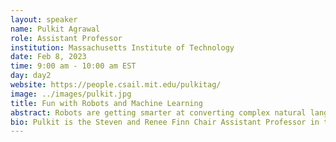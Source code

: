 ```yaml
---
layout: speaker
name: Pulkit Agrawal
role: Assistant Professor
institution: Massachusetts Institute of Technology
date: Feb 8, 2023
time: 9:00 am - 10:00 am EST
day: day2
website: https://people.csail.mit.edu/pulkitag/
image: ../images/pulkit.jpg
title: Fun with Robots and Machine Learning
abstract: Robots are getting smarter at converting complex natural language commands describing household tasks into step-wise instructions. Yet, they fail to actually perform such tasks! A prominent explanation for these failures is the fragility and inability of the low-level skills (e.g., locomotion, grasping, pushing, object re-orientation, etc.) to generalize to unseen scenarios. In this talk, I will discuss a framework for learning low-level skills that surpasses limitations of current systems at tackling contact-rich tasks and is real-world-ready generalizes, runs in real-time with onboard computing, and uses commodity sensors. I will describe the framework using the following case studies. (i) a dexterous manipulation system capable of re-orienting novel objects. (ii) a quadruped robot capable of fast locomotion and manipulation on diverse natural terrains. (iii) learning from a few task demonstrations of an object manipulation task to generalize to new object instances in out-of-distribution configurations. 
bio: Pulkit is the Steven and Renee Finn Chair Assistant Professor in the Department of Electrical Engineering and Computer Science at MIT, where he directs the Improbable AI Lab. His research interests span robotics, deep learning, computer vision, and reinforcement learning. His work received the Best Paper Award at Conference on Robot Learning 2021 and Best Student Paper Award at Conference on Computer Supported Collaborative Learning 2011. He is a recipient of the Sony Faculty Research Award, Salesforce Research Award, Amazon Research Award, a Fulbright fellowship, etc. Before joining MIT, he co-founded SafelyYou Inc., received his Ph.D. from UC Berkeley, and Bachelor's degree from IIT Kanpur, where he was awarded the Directors Gold Medal.
---
```

